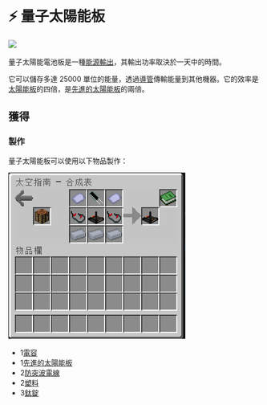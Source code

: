 # ⚡ 量子太陽能板

![](https://camo.githubusercontent.com/55e5f561181ebca427da964fa25d152d994ac0d80d9b370362d841c010b325f2/68747470733a2f2f692e696d6775722e636f6d2f304165706947582e706e67)

量子太陽能電池板是一種[能源輸出](../space/energy-systems.md#shu-chu-neng-liang-de-ji-qi)，其輸出功率取決於一天中的時間。

它可以儲存多達 25000 單位的能量，透過[導管](Conduit.md)傳輸能量到其他機器。它的效率是[太陽能板](Solar-Panel.md)的四倍，是[先進的太陽能板](Advanced-Solar-Panel.md)的兩倍。

## 獲得

### 製作

量子太陽能板可以使用以下物品製作：

![](<../.gitbook/assets/image (224).png>)

* 1[電容](Capacitor.md)
* 1[先進的太陽能板](Advanced-Solar-Panel.md)
* 2[防突波電線](Surge-Proof-Wire.md)
* 2[塑料](Plastic.md)
* 3[鈦錠](titanium-ingot.md)

